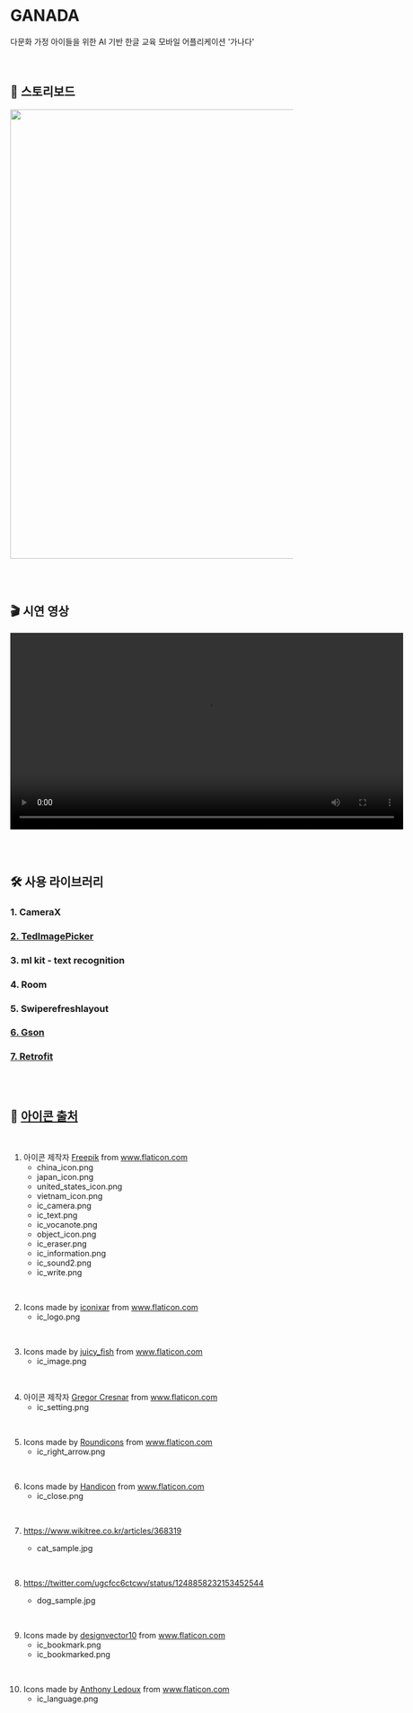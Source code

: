 # GANADA
다문화 가정 아이들을 위한 AI 기반 한글 교육 모바일 어플리케이션 '가나다'  
<br><br>


## 📑 스토리보드
<p align="center"><img src="https://user-images.githubusercontent.com/66666533/146014157-02b88898-6880-46fe-8288-3072606ae254.png" width="800px"></p>  
<br><br>

## 🎬 시연 영상
<p align="center"><video controls width="700px" src="https://user-images.githubusercontent.com/66666533/146015589-c8c04131-9c6c-436f-8f58-e955fa2ff10a.mp4"></video></p>
<br><br>

## 🛠 사용 라이브러리
### 1. CameraX
### [2. TedImagePicker](https://github.com/ParkSangGwon/TedImagePicker)
### 3. ml kit - text recognition
### 4. Room
### 5. Swiperefreshlayout
### [6. Gson](https://github.com/google/gson)
### [7. Retrofit](https://github.com/square/retrofit)
<br><br>

## 📍 [아이콘 출처](https://github.com/EunhaKyeong/GANADA/tree/eunha/app/src/main/res/drawable)
<br>

1. <div>아이콘 제작자 <a href="https://www.freepik.com" title="Freepik">Freepik</a> from <a href="https://www.flaticon.com/kr/" title="Flaticon">www.flaticon.com</a></div>

    - china_icon.png
    - japan_icon.png
    - united_states_icon.png
    - vietnam_icon.png
    - ic_camera.png
    - ic_text.png
    - ic_vocanote.png  
    - object_icon.png  
    - ic_eraser.png  
    - ic_information.png  
    -  ic_sound2.png  
    - ic_write.png

<br>

2.  <div>Icons made by <a href="https://www.flaticon.com/authors/iconixar" title="iconixar">iconixar</a> from <a href="https://www.flaticon.com/" title="Flaticon">www.flaticon.com</a></div>

    - ic_logo.png

<br>

3. <div>Icons made by <a href="https://www.flaticon.com/authors/juicy-fish" title="juicy_fish">juicy_fish</a> from <a href="https://www.flaticon.com/" title="Flaticon">www.flaticon.com</a></div>

    - ic_image.png

<br>

4. <div>아이콘 제작자 <a href="https://www.flaticon.com/kr/authors/gregor-cresnar" title="Gregor Cresnar">Gregor Cresnar</a> from <a href="https://www.flaticon.com/kr/" title="Flaticon">www.flaticon.com</a></div>

    - ic_setting.png

<br>

5. <div>Icons made by <a href="https://www.flaticon.com/authors/roundicons" title="Roundicons">Roundicons</a> from <a href="https://www.flaticon.com/" title="Flaticon">www.flaticon.com</a></div>

    - ic_right_arrow.png

<br>

6. <div>Icons made by <a href="https://www.flaticon.com/authors/handicon" title="Handicon">Handicon</a> from <a href="https://www.flaticon.com/" title="Flaticon">www.flaticon.com</a></div>

    - ic_close.png

<br>

7. https://www.wikitree.co.kr/articles/368319  

    - cat_sample.jpg  

<br>

8. https://twitter.com/ugcfcc6ctcwv/status/1248858232153452544  

    - dog_sample.jpg  

<br>

9. <div>Icons made by <a href="" title="designvector10">designvector10</a> from <a href="https://www.flaticon.com/" title="Flaticon">www.flaticon.com</a></div>

    - ic_bookmark.png  
    - ic_bookmarked.png  

<br>

10. <div>Icons made by <a href="https://www.flaticon.com/authors/anthony-ledoux" title="Anthony Ledoux">Anthony Ledoux</a> from <a href="https://www.flaticon.com/" title="Flaticon">www.flaticon.com</a></div>  

    - ic_language.png  

<br>





